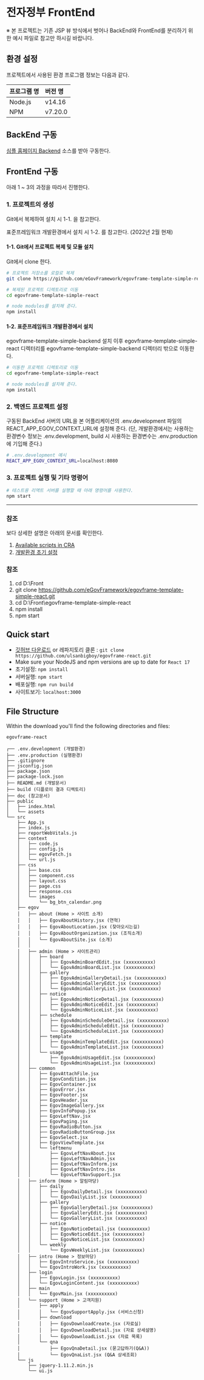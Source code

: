 # 전자정부 FrontEnd

※ 본 프로젝트는 기존 JSP 뷰 방식에서 벗어나 BackEnd와 FrontEnd를 분리하기 위한 예시 파일로 참고만 하시길 바랍니다.

## 환경 설정

프로젝트에서 사용된 환경 프로그램 정보는 다음과 같다.

| 프로그램 명 | 버전 명 |
| :------ | :------ |
| Node.js |  v14.16 |
| NPM     | v7.20.0 |



## BackEnd 구동

[심플 홈페이지 Backend](https://github.com/eGovFramework/egovframe-template-simple-backend.git) 소스를 받아 구동한다.



## FrontEnd 구동

아래 1 ~ 3의 과정을 따라서 진행한다.



### 1. 프로젝트의 생성

Git에서 복제하여 설치 시 1-1. 을 참고한다.

표준프레임워크 개발환경에서 설치 시 1-2. 를 참고한다. (2022년 2월 현재)


#### 1-1. Git에서 프로젝트 복제 및 모듈 설치

Git에서 clone 한다.

```bash
# 프로젝트 저장소를 로컬로 복제
git clone https://github.com/eGovFramework/egovframe-template-simple-react.git

# 복제된 프로젝트 디렉토리로 이동
cd egovframe-template-simple-react

# node modules를 설치해 준다.
npm install 
```

#### 1-2. 표준프레임워크 개발환경에서 설치

egovframe-template-simple-backend 설치 이후
egovframe-template-simple-react 디렉터리를 egovframe-template-simple-backend 디렉터리 밖으로 이동한다.

```bash
# 이동한 프로젝트 디렉토리로 이동
cd egovframe-template-simple-react

# node modules를 설치해 준다.
npm install 
```



### 2. 백엔드 프로젝트 설정

구동된 BackEnd 서버의 URL을 본 어플리케이션의 .env.development 파일의  REACT_APP_EGOV_CONTEXT_URL에 설정해 준다.
(단, 개발환경에서는 사용하는 환경변수 정보는 .env.development, build 시 사용하는 환경변수는 .env.production 에 기입해 준다.)

```bash
# .env.development 예시
REACT_APP_EGOV_CONTEXT_URL=localhost:8080
```



### 3. 프로젝트 실행 및 기타 명령어

```bash
# 테스트용 리액트 서버를 실행할 때 아래 명령어를 사용한다.
npm start
```

---



### 참조

보다 상세한 설명은 아래의 문서를 확인한다.

1. [Available scripts in CRA](./Docs/create-react-app-script.md)
2. [개발환경 초기 설정](./Docs/development-env-setting.md)


### 참조

1. cd D:\Front
2. git clone https://github.com/eGovFramework/egovframe-template-simple-react.git
3. cd D:\Front\egovframe-template-simple-react
4. npm install
5. npm start


## Quick start

- [깃허브 다운로드](https://github.com/ulsanbigboy/egovframe-react/archive/master.zip) or 레파지토리 클론 : `git clone https://github.com/ulsanbigboy/egovframe-react.git`
- Make sure your NodeJS and npm versions are up to date for `React 17`
- 초기설정: `npm install`
- 서버실행: `npm start`
- 배포실행: `npm run build`
- 사이트보기: `localhost:3000`

## File Structure

Within the download you'll find the following directories and files:

```
egovframe-react

┌── .env.development (개발환경)
├── .env.production (실행환경)
├── .gitignore
├── jsconfig.json
├── package.json
├── package-lock.json
├── README.md (개발문서)
├── build (디플로이 결과 디렉토리)
├── doc (참고문서)
├── public
│   ├── index.html
│   └── assets
└── src
    ├── App.js
    ├── index.js
    ├── reportWebVitals.js
    ├── context
    │   ├── code.js
    │   ├── config.js
    │   ├── egovFetch.js
    │   └── url.js
    ├── css
    │   ├── base.css
    │   ├── component.css
    │   ├── layout.css
    │   ├── page.css
    │   ├── response.css
    │   └── images
    │       └── bg_btn_calendar.png
    ├── egov
    │   ├── about (Home > 사이트 소개)
    │   │   ├── EgovAboutHistory.jsx (연혁)
    │   │   ├── EgovAboutLocation.jsx (찾아오시는길)
    │   │   ├── EgovAboutOrganization.jsx (조직소개)
    │   │   └── EgovAboutSite.jsx (소개)
    │   │
    │   ├── admin (Home > 사이트관리)
    │   │   ├── board
    │   │   │   ├── EgovAdminBoardEdit.jsx (xxxxxxxxxx)
    │   │   │   └── EgovAdminBoardList.jsx (xxxxxxxxxx)
    │   │   ├── gallery
    │   │   │   ├── EgovAdminGalleryDetail.jsx (xxxxxxxxxx)
    │   │   │   ├── EgovAdminGalleryEdit.jsx (xxxxxxxxxx)
    │   │   │   └── EgovAdminGalleryList.jsx (xxxxxxxxxx)
    │   │   ├── notice
    │   │   │   ├── EgovAdminNoticeDetail.jsx (xxxxxxxxxx)
    │   │   │   ├── EgovAdminNoticeEdit.jsx (xxxxxxxxxx)
    │   │   │   └── EgovAdminNoticeList.jsx (xxxxxxxxxx)
    │   │   ├── schedule
    │   │   │   ├── EgovAdminScheduleDetail.jsx (xxxxxxxxxx)
    │   │   │   ├── EgovAdminScheduleEdit.jsx (xxxxxxxxxx)
    │   │   │   └── EgovAdminScheduleList.jsx (xxxxxxxxxx)
    │   │   ├── template
    │   │   │   ├── EgovAdminTemplateEdit.jsx (xxxxxxxxxx)
    │   │   │   └── EgovAdminTemplateList.jsx (xxxxxxxxxx)
    │   │   └── usage
    │   │       ├── EgovAdminUsageEdit.jsx (xxxxxxxxxx)
    │   │       └── EgovAdminUsageList.jsx (xxxxxxxxxx)
    │   ├── common
    │   │   ├── EgovAttachFile.jsx
    │   │   ├── EgovCondition.jsx
    │   │   ├── EgovContainer.jsx
    │   │   ├── EgovError.jsx
    │   │   ├── EgovFooter.jsx
    │   │   ├── EgovHeader.jsx
    │   │   ├── EgovImageGallery.jsx
    │   │   ├── EgovInfoPopup.jsx
    │   │   ├── EgovLeftNav.jsx
    │   │   ├── EgovPaging.jsx
    │   │   ├── EgovRadioButton.jsx
    │   │   ├── EgovRadioButtonGroup.jsx
    │   │   ├── EgovSelect.jsx
    │   │   ├── EgovViewTemplate.jsx
    │   │   └── leftmenu
    │   │       ├── EgovLeftNavAbout.jsx
    │   │       ├── EgovLeftNavAdmin.jsx
    │   │       ├── EgovLeftNavInform.jsx
    │   │       ├── EgovLeftNavIntro.jsx
    │   │       └── EgovLeftNavSupport.jsx
    │   ├── inform (Home > 알림마당)
    │   │   ├── daily
    │   │   │   ├── EgovDailyDetail.jsx (xxxxxxxxxx)
    │   │   │   └── EgovDailyList.jsx (xxxxxxxxxx)
    │   │   ├── gallery
    │   │   │   ├── EgovGalleryDetail.jsx (xxxxxxxxxx)
    │   │   │   ├── EgovGalleryEdit.jsx (xxxxxxxxxx)
    │   │   │   └── EgovGalleryList.jsx (xxxxxxxxxx)
    │   │   ├── notice
    │   │   │   ├── EgovNoticeDetail.jsx (xxxxxxxxxx)
    │   │   │   ├── EgovNoticeEdit.jsx (xxxxxxxxxx)
    │   │   │   └── EgovNoticeList.jsx (xxxxxxxxxx)
    │   │   └── weekly
    │   │       └── EgovWeeklyList.jsx (xxxxxxxxxx)
    │   ├── intro (Home > 정보마당)
    │   │   ├── EgovIntroService.jsx (xxxxxxxxxx)
    │   │   └── EgovIntroWork.jsx (xxxxxxxxxx)
    │   ├── login
    │   │   ├── EgovLogin.jsx (xxxxxxxxxx)
    │   │   └── EgovLoginContent.jsx (xxxxxxxxxx)
    │   ├── main
    │   │   └── EgovMain.jsx (xxxxxxxxxx)
    │   └── support (Home > 고객지원)
    │       ├── apply
    │       │   └── EgovSupportApply.jsx (서비스신청)
    │       ├── download
    │       │   ├── EgovDownloadCreate.jsx (자료실)
    │       │   ├── EgovDownloadDetail.jsx (자료 상세설명)
    │       │   └── EgovDownloadList.jsx (자료 목록)
    │       └── qna
    │           ├── EgovQnaDetail.jsx (묻고답하기(Q&A))
    │           └── EgovQnaList.jsx (Q&A 상세조회)
    └── js
        ├── jquery-1.11.2.min.js
        └── ui.js

```
